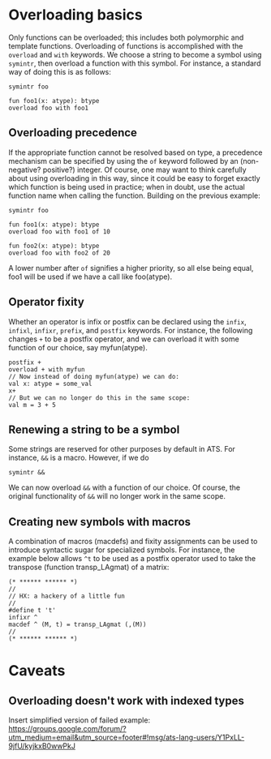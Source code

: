 # Overloading basics

Only functions can be overloaded; this includes both polymorphic and template functions. 
Overloading of functions is accomplished with the `overload` 
and `with` keywords. We choose a string to become a symbol using `symintr`,
then overload a function with this symbol. For instance, a standard
way of doing this is as follows:

```
symintr foo

fun foo1(x: atype): btype
overload foo with foo1
```

## Overloading precedence
If the appropriate function cannot be resolved based on type, a precedence
mechanism can be specified by using the `of` keyword followed by an (non-negative? positive?) integer. 
Of course, one may want to think carefully
about using overloading in this way, since it could be easy to forget
exactly which function is being used in practice; when in doubt, use the
actual function name when calling the function. Building on the 
previous example:

```
symintr foo

fun foo1(x: atype): btype
overload foo with foo1 of 10

fun foo2(x: atype): btype
overload foo with foo2 of 20
```

A lower number after `of` signifies a higher priority, so all else being equal, foo1 will be used
if we have a call like foo(atype).

## Operator fixity

Whether an operator is infix or postfix can be declared using the  `infix`, `infixl`, `infixr`, `prefix`, and `postfix` keywords. For instance, the following changes `+` to be a postfix operator, and we can overload it with
some function of our choice, say myfun(atype).
```
postfix +
overload + with myfun
// Now instead of doing myfun(atype) we can do:
val x: atype = some_val
x+
// But we can no longer do this in the same scope:
val m = 3 + 5
```


## Renewing a string to be a symbol
Some strings are reserved for other purposes by default in ATS. For instance, `&&` is a macro.
However, if we do

```
symintr &&
```

We can now overload `&&` with a function of our choice. Of course, the original functionality of `&&` will no longer
work in the same scope.


## Creating new symbols with macros

A combination of macros (macdefs) and fixity assignments can be used
to introduce syntactic sugar for specialized symbols. For instance,
the example below allows `^t` to be used as a postfix operator used
to take the transpose (function transp_LAgmat) of a matrix: 

```
(* ****** ****** *)
//
// HX: a hackery of a little fun
//
#define t 't'
infixr ^
macdef ^ (M, t) = transp_LAgmat (,(M))
//
(* ****** ****** *)
```

# Caveats

## Overloading doesn't work with indexed types

Insert simplified version of failed example:
https://groups.google.com/forum/?utm_medium=email&utm_source=footer#!msg/ats-lang-users/Y1PxLL-9jfU/kyjkxB0wwPkJ
